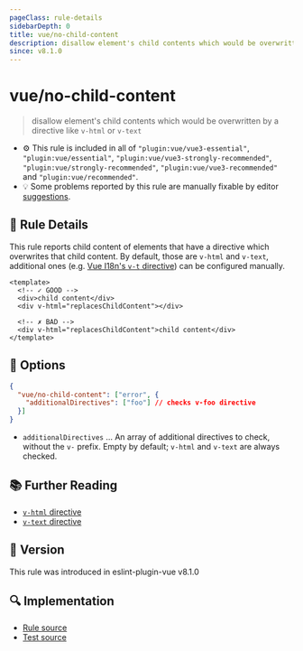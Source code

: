 ```yaml
---
pageClass: rule-details
sidebarDepth: 0
title: vue/no-child-content
description: disallow element's child contents which would be overwritten by a directive like `v-html` or `v-text`
since: v8.1.0
---
```


# vue/no-child-content

> disallow element's child contents which would be overwritten by a directive like `v-html` or `v-text`

- :gear: This rule is included in all of `"plugin:vue/vue3-essential"`, `"plugin:vue/essential"`, `"plugin:vue/vue3-strongly-recommended"`, `"plugin:vue/strongly-recommended"`, `"plugin:vue/vue3-recommended"` and `"plugin:vue/recommended"`.
- :bulb: Some problems reported by this rule are manually fixable by editor [suggestions](https://eslint.org/docs/developer-guide/working-with-rules#providing-suggestions).

## :book: Rule Details

This rule reports child content of elements that have a directive which overwrites that child content. By default, those are `v-html` and `v-text`, additional ones (e.g. [Vue I18n's `v-t` directive](https://vue-i18n.intlify.dev/api/directive.html)) can be configured manually.

<eslint-code-block :rules="{'vue/no-child-content': ['error']}">

```vue
<template>
  <!-- ✓ GOOD -->
  <div>child content</div>
  <div v-html="replacesChildContent"></div>

  <!-- ✗ BAD -->
  <div v-html="replacesChildContent">child content</div>
</template>
```

</eslint-code-block>

## :wrench: Options

```json
{
  "vue/no-child-content": ["error", {
    "additionalDirectives": ["foo"] // checks v-foo directive
  }]
}
```

- `additionalDirectives` ... An array of additional directives to check, without the `v-` prefix. Empty by default; `v-html` and `v-text` are always checked.

## :books: Further Reading

- [`v-html` directive](https://vuejs.org/api/built-in-directives.html#v-html)
- [`v-text` directive](https://vuejs.org/api/built-in-directives.html#v-text)

## :rocket: Version

This rule was introduced in eslint-plugin-vue v8.1.0

## :mag: Implementation

- [Rule source](https://github.com/vuejs/eslint-plugin-vue/blob/master/lib/rules/no-child-content.js)
- [Test source](https://github.com/vuejs/eslint-plugin-vue/blob/master/tests/lib/rules/no-child-content.js)
